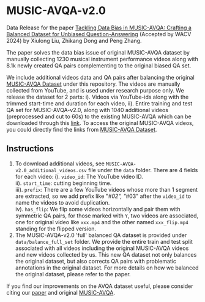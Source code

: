 # MUSIC-AVQA-v2.0
Data Release for the paper [Tackling Data Bias in MUSIC-AVQA: Crafting a Balanced Dataset for Unbiased Question-Answering](https://arxiv.org/abs/2310.06238) (Accepted by WACV 2024) by Xiulong Liu, Zhikang Dong and Peng Zhang.

The paper solves the data bias issue of original MUSIC-AVQA dataset by manually collecting 1230 musical instrument performance videos along with 8.1k newly created QA pairs complementing to the original biased QA set.

We include additional videos data and QA pairs after balancing the original [MUSIC-AVQA Dataset](https://gewu-lab.github.io/MUSIC-AVQA/) under this repository. The videos are manually collected from YouTube, and is used under research purpose only. We release the dataset for 2 parts: i). Videos via YouTube-ids along with the trimmed start-time and duration for each video, ii). Entire training and test QA set for MUSIC-AVQA-v2.0, along with 1040 additional videos (preprocessed and cut to 60s) to the existing MUSIC-AVQA which can be downloaded through this [link](https://www.dropbox.com/s/ejb36sh6gzqwdhn/collect_new_set.rar?st=8o3m8ds9&dl=0). To access the original MUSIC-AVQA videos, you could directly find the links from [MUSIC-AVQA Dataset](https://gewu-lab.github.io/MUSIC-AVQA/).

## Instructions
1. To download additional videos, see ``MUSIC-AVQA-v2.0_additional_videos.csv`` file under the ``data`` folder. There are 4 fields for each video:
i). `video_id`: The YouTube video ID. <br>
ii). `start_time`: cutting beginning time. <br>
iii). `prefix`: There are a few YouTube videos whose more than 1 segment are extracted, so we add prefix like "_#02", "_#03" after the `video_id` to name the videos to avoid duplication. <br>
iv). `has_flip`: We flip some videos horizontally and pair them with symmetric QA pairs, for those marked with `Y`, two videos are associated, one for original video like ``xxx.mp4`` and the other named ``xxx_flip.mp4`` standing for the flipped version. <br>
2. The MUSIC-AVQA-v2.0 'full' balanced QA dataset is provided under `data/balance_full_set` folder. We provide the entire train and test split associated with all videos including the original MUSIC-AVQA videos and new videos collected by us. This new QA dataset not only balances the original dataset, but also corrects QA pairs with problematic annotations in the original dataset. For more details on how we balanced the original dataset, please refer to the paper.

If you find our improvements on the AVQA dataset useful, please consider citing our [paper](https://arxiv.org/abs/2310.06238) and original [MUSIC-AVQA](https://openaccess.thecvf.com/content/CVPR2022/papers/Li_Learning_To_Answer_Questions_in_Dynamic_Audio-Visual_Scenarios_CVPR_2022_paper.pdf).
